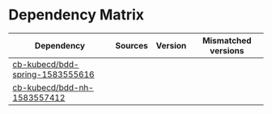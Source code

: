 # Dependency Matrix

Dependency | Sources | Version | Mismatched versions
---------- | ------- | ------- | -------------------
[cb-kubecd/bdd-spring-1583555616](https://github.com/cb-kubecd/bdd-spring-1583555616.git) |  | []() | 
[cb-kubecd/bdd-nh-1583557412](https://github.com/cb-kubecd/bdd-nh-1583557412.git) |  | []() | 
